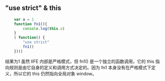 ## "use strict" & this
```js
    var a = 1
    function fn1(){
        console.log(this.a)
    }
    ( function() {
        "use strict"
        fn1()
    })()
```
结果为1
虽然 IIFE 内部是严格模式，但 fn1() 是一个独立的函数调用，它的 this 指向规则是由它自身的定义和调用方式决定的。因为 fn1 本身没有在严格模式下定义，所以它的 this 仍然指向全局对象 window。